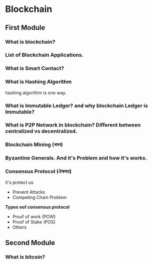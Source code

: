 # Blockchain

## First Module

### What is blockchain?

### List of Blockchain Applications.

### What is Smart Contact?

### What is Hashing Algorithm

hashing algorithm is one way.

### What is Immutable Ledger? and why blockchain Ledger is Immutable?

### What is P2P Network in blockchain? Different between centralized vs decentralized.

### Blockchain Mining (খনন)

### Byzantine Generals. And it's Problem and how it's works.

### Consensus Protocol (ঐকমত)

it's protect us

- Prevent Attacks
- Competing Chain Problem

**Types oof consensus protocol**

- Proof of work (POW)
- Proof of Stake (POS)
- Others

## Second Module

### What is bitcoin?
